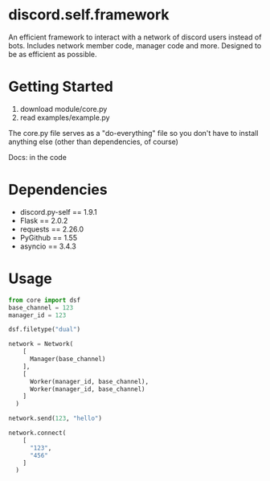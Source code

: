 # discord.self.framework
An efficient framework to interact with a network of discord users instead of bots.
Includes network member code, manager code and more.
Designed to be as efficient as possible.


# Getting Started
1) download module/core.py
2) read examples/example.py

The core.py file serves as a "do-everything" file so you don't have to install anything else (other than dependencies, of course)

Docs: in the code



# Dependencies
- discord.py-self == 1.9.1
- Flask == 2.0.2
- requests == 2.26.0
- PyGithub == 1.55
- asyncio == 3.4.3

# Usage
```python
from core import dsf
base_channel = 123
manager_id = 123

dsf.filetype("dual")

network = Network(
    [
      Manager(base_channel)
    ], 
    [
      Worker(manager_id, base_channel),
      Worker(manager_id, base_channel)
    ]
  )

network.send(123, "hello")

network.connect(
    [
      "123",
      "456"
    ]
  )
```
